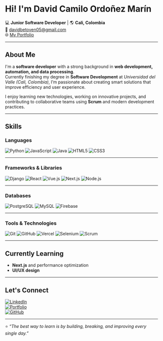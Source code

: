 # Hi! I'm David Camilo Ordoñez Marín  

💻 **Junior Software Developer** | 🌎 **Cali, Colombia**  
📧 [davidbetoven05@gmail.com](mailto:davidbetoven05@gmail.com)  
🌐 [My Portfolio](https://2025-porfolio-seven.vercel.app/)  

---

## About Me  

I'm a **software developer** with a strong background in **web development, automation, and data processing**.  
Currently finishing my degree in **Software Development** at *Universidad del Valle (Cali, Colombia)*, I’m passionate about creating smart solutions that improve efficiency and user experience.  

I enjoy learning new technologies, working on innovative projects, and contributing to collaborative teams using **Scrum** and modern development practices.  

---

## Skills  

### Languages  
![Python](https://img.shields.io/badge/Python-3776AB?style=for-the-badge&logo=python&logoColor=white)
![JavaScript](https://img.shields.io/badge/JavaScript-F7DF1E?style=for-the-badge&logo=javascript&logoColor=black)
![Java](https://img.shields.io/badge/Java-007396?style=for-the-badge&logo=openjdk&logoColor=white)
![HTML5](https://img.shields.io/badge/HTML5-E34F26?style=for-the-badge&logo=html5&logoColor=white)
![CSS3](https://img.shields.io/badge/CSS3-1572B6?style=for-the-badge&logo=css3&logoColor=white)

---

### Frameworks & Libraries  
![Django](https://img.shields.io/badge/Django-092E20?style=for-the-badge&logo=django&logoColor=white)
![React](https://img.shields.io/badge/React-61DAFB?style=for-the-badge&logo=react&logoColor=black)
![Vue.js](https://img.shields.io/badge/Vue.js-4FC08D?style=for-the-badge&logo=vue.js&logoColor=white)
![Next.js](https://img.shields.io/badge/Next.js-000000?style=for-the-badge&logo=nextdotjs&logoColor=white)
![Node.js](https://img.shields.io/badge/Node.js-339933?style=for-the-badge&logo=node.js&logoColor=white)

---

### Databases  
![PostgreSQL](https://img.shields.io/badge/PostgreSQL-316192?style=for-the-badge&logo=postgresql&logoColor=white)
![MySQL](https://img.shields.io/badge/MySQL-4479A1?style=for-the-badge&logo=mysql&logoColor=white)
![Firebase](https://img.shields.io/badge/Firebase-FFCA28?style=for-the-badge&logo=firebase&logoColor=black)

---

### Tools & Technologies  
![Git](https://img.shields.io/badge/Git-F05032?style=for-the-badge&logo=git&logoColor=white)
![GitHub](https://img.shields.io/badge/GitHub-181717?style=for-the-badge&logo=github&logoColor=white)
![Vercel](https://img.shields.io/badge/Vercel-000000?style=for-the-badge&logo=vercel&logoColor=white)
![Selenium](https://img.shields.io/badge/Selenium-43B02A?style=for-the-badge&logo=selenium&logoColor=white)
![Scrum](https://img.shields.io/badge/Scrum-009FDA?style=for-the-badge&logoColor=white)

---

## Currently Learning  

- **Next.js** and performance optimization  
- **UI/UX design**  

---

## Let's Connect  

[![LinkedIn](https://img.shields.io/badge/LinkedIn-0077B5?logo=linkedin&logoColor=white)](https://www.linkedin.com/)  
[![Portfolio](https://img.shields.io/badge/🌐%20Portfolio-2025--porfolio--seven.vercel.app-blue)](https://2025-porfolio-seven.vercel.app/)  
[![GitHub](https://img.shields.io/badge/GitHub-181717?logo=github&logoColor=white)](https://github.com/)  

---

⭐ *“The best way to learn is by building, breaking, and improving every single day.”*  

